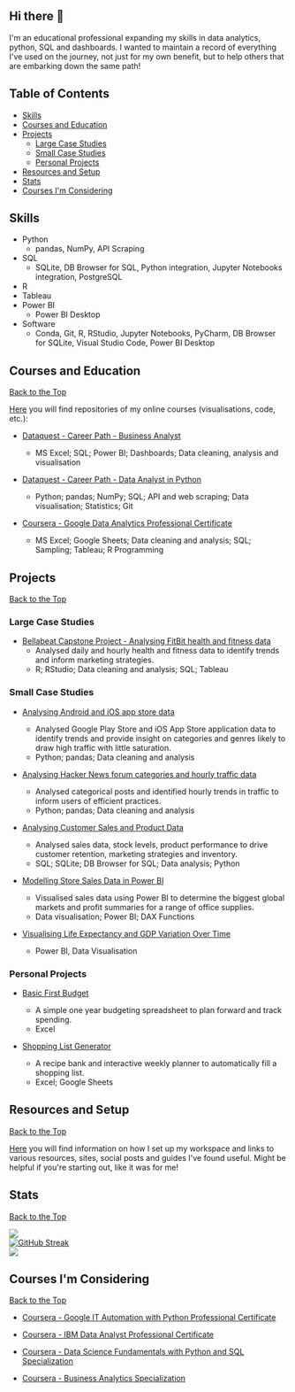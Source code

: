 ## Hi there 👋

I'm an educational professional expanding my skills in data analytics, python, SQL and dashboards. I wanted to maintain a record of everything I've used on the journey, not just for my own benefit, but to help others that are embarking down the same path!

## Table of Contents

- [Skills](#skills)
- [Courses and Education](#courses-and-education)
- [Projects](#projects)
  - [Large Case Studies](#large-case-studies)
  - [Small Case Studies](#small-case-studies)
  - [Personal Projects](#personal-projects)
- [Resources and Setup](#resources-and-setup)
- [Stats](#stats)
- [Courses I'm Considering](#courses-im-considering)

## Skills

- Python
  - pandas, NumPy, API Scraping
- SQL
  - SQLite, DB Browser for SQL, Python integration, Jupyter Notebooks integration, PostgreSQL
- R
- Tableau
- Power BI
  - Power BI Desktop
- Software
  - Conda, Git, R, RStudio, Jupyter Notebooks, PyCharm, DB Browser for SQLite, Visual Studio Code, Power BI Desktop

## Courses and Education
[Back to the Top](#table-of-contents)

[Here](https://github.com/stars/oxbbar/lists/my-courses) you will find repositories of my online courses (visualisations, code, etc.):

- [Dataquest - Career Path - Business Analyst](https://github.com/oxbbar/course-business-analyst-with-power-bi)
  - MS Excel; SQL; Power BI; Dashboards; Data cleaning, analysis and visualisation

- [Dataquest - Career Path - Data Analyst in Python](https://github.com/oxbbar/course-data-analyst-in-python)
  - Python; pandas; NumPy; SQL; API and web scraping; Data visualisation; Statistics; Git

- [Coursera - Google Data Analytics Professional Certificate](https://github.com/oxbar/course-google-data-analytics)
  - MS Excel; Google Sheets; Data cleaning and analysis; SQL; Sampling; Tableau; R Programming

## Projects
[Back to the Top](#table-of-contents)

### Large Case Studies

- [Bellabeat Capstone Project - Analysing FitBit health and fitness data](https://github.com/oxbbar/course-google-data-analytics/tree/main/course_8_bellabeat) 
  - Analysed daily and hourly health and fitness data to identify trends and inform marketing strategies.
  - R; RStudio; Data cleaning and analysis; SQL; Tableau

### Small Case Studies

- [Analysing Android and iOS app store data](https://github.com/oxbbar/course-data-analyst-in-python/blob/main/part_1/appstore/analyzing-mobile-app-data.ipynb)
  - Analysed Google Play Store and iOS App Store application data to identify trends and provide insight on categories and genres likely to draw high traffic with little saturation.
  - Python; pandas; Data cleaning and analysis

- [Analysing Hacker News forum categories and hourly traffic data](https://github.com/oxbbar/course-data-analyst-in-python/blob/main/part_1/hackernews/analysing-hacker-news-posts.ipynb)
  - Analysed categorical posts and identified hourly trends in traffic to inform users of efficient practices.
  - Python; pandas; Data cleaning and analysis

- [Analysing Customer Sales and Product Data](https://github.com/oxbbar/course-business-analyst-with-power-bi/blob/main/part_2/analysing-customer-sales-and-product-data/analysing-customer-sales-and-product-data.ipynb)
  - Analysed sales data, stock levels, product performance to drive customer retention, marketing strategies and inventory.
  - SQL; SQLite; DB Browser for SQL; Data analysis; Python

- [Modelling Store Sales Data in Power BI](https://github.com/oxbbar/course-business-analyst-with-power-bi/tree/main/part_3/modelling-store-sales-data-in-powerbi)
  - Visualised sales data using Power BI to determine the biggest global markets and profit summaries for a range of office supplies.
  - Data visualisation; Power BI; DAX Functions
  
- [Visualising Life Expectancy and GDP Variation Over Time](https://github.com/oxbbar/course-business-analyst-with-power-bi/blob/main/part_3/visualisation-of-life-expectancy-and-gdp-variation-over-time/)
    - Power BI, Data Visualisation
    
### Personal Projects

- [Basic First Budget](https://github.com/oxbbar/excel-first-basic-budget)
  - A simple one year budgeting spreadsheet to plan forward and track spending.
  - Excel

- [Shopping List Generator](https://github.com/oxbbar/excel-shopping-list-generator)
  - A recipe bank and interactive weekly planner to automatically fill a shopping list.
  - Excel; Google Sheets

## Resources and Setup
[Back to the Top](#table-of-contents)

[Here](https://github.com/oxbar/course-resources) you will find information on how I set up my workspace and links to various resources, sites, social posts and guides I've found useful. Might be helpful if you're starting out, like it was for me!

## Stats
[Back to the Top](#table-of-contents)

![](https://github-readme-stats.vercel.app/api?username=oxbbar&theme=flag-india&hide_border=true&include_all_commits=false&count_private=false)<br/>
[![GitHub Streak](https://streak-stats.demolab.com?user=oxbbar&border_radius=5&date_format=M%20j%5B%2C%20Y%5D&mode=weekly)](https://git.io/streak-stats)<br/>
![](https://github-readme-stats.vercel.app/api/top-langs/?username=oxbbar&theme=flag-india&hide_border=true&include_all_commits=false&count_private=false&layout=compact)
<!--[![GitHub Streak](https://streak-stats.demolab.com?user=oxbbar&theme=synthwave&border_radius=5&date_format=M%20j%5B%2C%20Y%5D&mode=weekly)](https://git.io/streak-stats)
[![Top Langs](https://github-readme-stats.vercel.app/api/top-langs/?username=oxbbar&layout=compact)](https://github.com/anuraghazra/github-readme-stats)
-->
## Courses I'm Considering
[Back to the Top](#table-of-contents)

- [Coursera - Google IT Automation with Python Professional Certificate](https://github.com/oxbar/course-google-it-automation)

- [Coursera - IBM Data Analyst Professional Certificate](https://github.com/oxbar/course-ibm-data-analyst)

- [Coursera - Data Science Fundamentals with Python and SQL Specialization](https://github.com/oxbar/course-data-science-fundamentals-python-sql)

- [Coursera - Business Analytics Specialization](https://www.coursera.org/specializations/business-analytics)

<!-- 

TO BE DONE ONE DAY

Intro (A banner one day, visitors, follow)
## About Me
## Contact Me

-->
